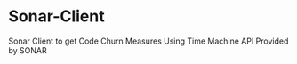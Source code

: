 Sonar-Client
============

Sonar Client to get Code Churn Measures Using Time Machine API Provided by SONAR